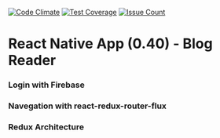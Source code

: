 [![Code Climate](https://codeclimate.com/github/hebertporto/react-native-0.40-reader-app/badges/gpa.svg)](https://codeclimate.com/github/hebertporto/react-native-0.40-reader-app) [![Test Coverage](https://codeclimate.com/github/hebertporto/react-native-0.40-reader-app/badges/coverage.svg)](https://codeclimate.com/github/hebertporto/react-native-0.40-reader-app/coverage) [![Issue Count](https://codeclimate.com/github/hebertporto/react-native-0.40-reader-app/badges/issue_count.svg)](https://codeclimate.com/github/hebertporto/react-native-0.40-reader-app)

# React Native App (0.40) - Blog Reader

### Login with Firebase

### Navegation with react-redux-router-flux

### Redux Architecture
